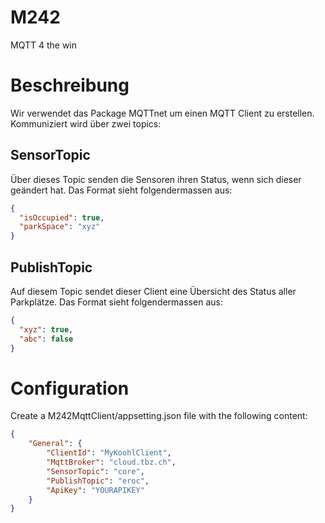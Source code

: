 # M242
MQTT 4 the win

# Beschreibung
Wir verwendet das Package MQTTnet um einen MQTT Client zu erstellen. 
Kommuniziert wird über zwei topics:  
## SensorTopic
Über dieses Topic senden die Sensoren ihren Status, wenn sich dieser geändert hat.
Das Format sieht folgendermassen aus:

```json
{
  "isOccupied": true,
  "parkSpace": "xyz"
}
```

## PublishTopic
Auf diesem Topic sendet dieser Client eine Übersicht des Status aller Parkplätze.
Das Format sieht folgendermassen aus:
```json
{
  "xyz": true,
  "abc": false
}
```

# Configuration
Create a M242MqttClient/appsetting.json file with the following content:

```json
{
    "General": {
        "ClientId": "MyKoohlClient",
        "MqttBroker": "cloud.tbz.ch",
        "SensorTopic": "core",
        "PublishTopic": "eroc",
        "ApiKey": "YOURAPIKEY"
    }
}
```
